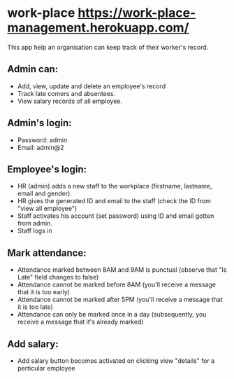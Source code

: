 # work-place  <https://work-place-management.herokuapp.com/>
This app help an organisation can keep track of their worker's record.
## Admin can:
- Add, view, update and delete an employee's record
- Track late comers and absentees.
- View salary records of all employee.

## Admin's login:
- Password: admin
- Email: admin@2

## Employee's login:
-  HR (admin) adds a new staff to the workplace (firstname, lastname, email and gender).
-  HR gives the generated ID and email to the staff (check the ID from "view all employee")
-  Staff activates his account (set password) using ID and email gotten from admin.
-  Staff logs in

## Mark attendance:
- Attendance marked between 8AM and 9AM is punctual (observe that "Is Late" field changes to false)
- Attendance cannot be marked before 8AM (you'll receive a message that it is too early)
- Attendance cannot be marked after 5PM (you'll receive a message that it is too late)
- Attendance can only be marked once in a day (subsequently, you receive a message that it's already marked)


## Add salary:
- Add salary button becomes activated on clicking view "details" for a perticular employee

